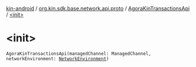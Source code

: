[kin-android](../../index.md) / [org.kin.sdk.base.network.api.proto](../index.md) / [AgoraKinTransactionsApi](index.md) / [&lt;init&gt;](./-init-.md)

# &lt;init&gt;

`AgoraKinTransactionsApi(managedChannel: ManagedChannel, networkEnvironment: `[`NetworkEnvironment`](../../org.kin.sdk.base.stellar.models/-network-environment/index.md)`)`